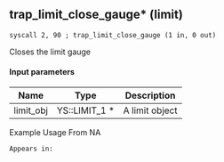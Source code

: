 ## trap_limit_close_gauge* (limit)

`syscall 2, 90 ; trap_limit_close_gauge (1 in, 0 out)`

Closes the limit gauge

#### Input parameters
| Name | Type | Description
|------|------|------------
| limit_obj   | YS::LIMIT_1 *   | A limit object


Example Usage From NA






	Appears in:



